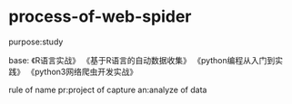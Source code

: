 # process-of-web-spider
purpose:study

base:
《R语言实战》
《基于R语言的自动数据收集》
《python编程从入门到实践》
《python3网络爬虫开发实战》

rule of name
pr:project of capture
an:analyze of data 
